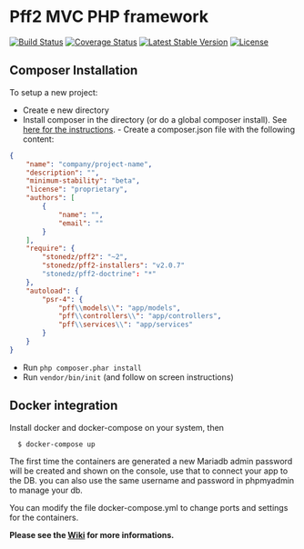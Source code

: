 **Pff2 MVC PHP framework**
==============================

[![Build Status](https://app.travis-ci.com/stonedz/pff2.svg?branch=master)](https://travis-ci.org/stonedz/pff2)
[![Coverage Status](https://img.shields.io/coveralls/stonedz/pff2.svg)](https://coveralls.io/r/stonedz/pff2?branch=master)
[![Latest Stable Version](https://poser.pugx.org/stonedz/pff2/v/stable.svg)](https://packagist.org/packages/stonedz/pff2)
[![License](https://poser.pugx.org/stonedz/pff2/license.svg)](https://packagist.org/packages/stonedz/pff2)

## Composer Installation

To setup a new project:

   - Create e new directory
   - Install composer in the directory (or do a global composer install). See [here for the instructions](https://getcomposer.org/doc/00-intro.md).
    - Create a composer.json file with the following content:

```json
{
    "name": "company/project-name",
    "description": "",
    "minimum-stability": "beta",
    "license": "proprietary",
    "authors": [
        {
            "name": "",
            "email": ""
        }
    ],
    "require": {
        "stonedz/pff2": "~2",
        "stonedz/pff2-installers": "v2.0.7"
        "stonedz/pff2-doctrine": "*"
    },
    "autoload": {
        "psr-4": {
            "pff\\models\\": "app/models",
            "pff\\controllers\\": "app/controllers",
            "pff\\services\\": "app/services"
        }
    }
}

```

 - Run <code>php composer.phar install</code>
 - Run <code>vendor/bin/init</code> (and follow on screen instructions)

## Docker integration

Install docker and docker-compose on your system, then

```
  $ docker-compose up
```

The first time the containers are generated a new Mariadb admin password will be
created and shown on the console, use that to connect your app to the DB. you
can also use the same username and password in phpmyadmin to manage your db.

You can modify the file docker-compose.yml to change ports and settings for the
containers.

**Please see the [Wiki](https://github.com/stonedz/pff2/wiki) for more informations.**
